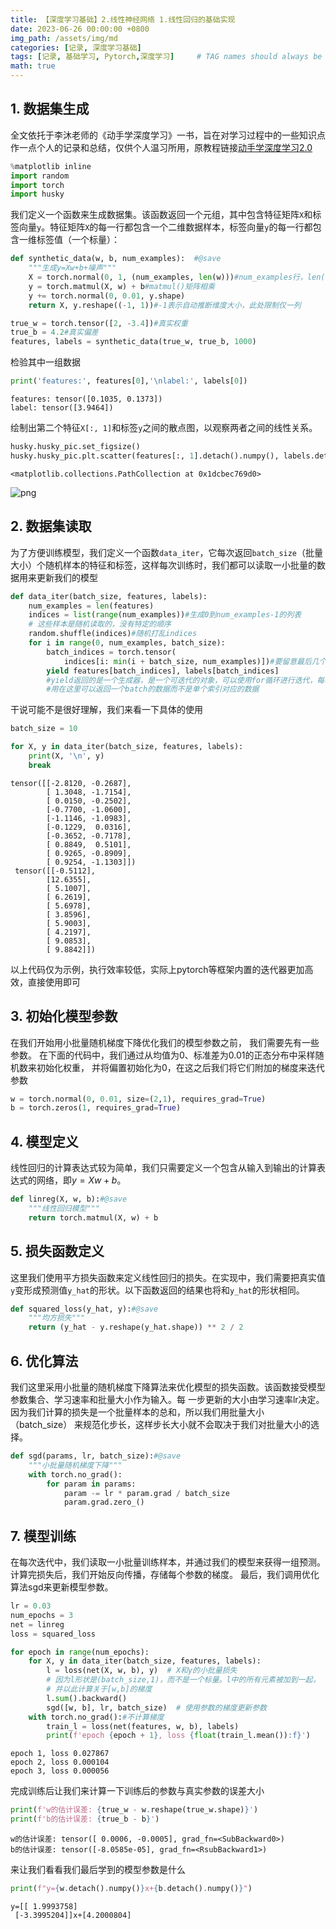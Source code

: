 ```yaml
---
title: 【深度学习基础】2.线性神经网络 1.线性回归的基础实现
date: 2023-06-26 00:00:00 +0800
img_path: /assets/img/md
categories: [记录, 深度学习基础]
tags: [记录, 基础学习, Pytorch,深度学习]     # TAG names should always be lowercase
math: true
---
```


## 1. 数据集生成

全文依托于李沐老师的《动手学深度学习》一书，旨在对学习过程中的一些知识点作一点个人的记录和总结，仅供个人温习所用，原教程链接[动手学深度学习2.0](https://zh-v2.d2l.ai/)


```python
%matplotlib inline
import random
import torch
import husky
```

我们定义一个函数来生成数据集。该函数返回一个元组，其中包含特征矩阵`X`和标签向量`y`。特征矩阵`X`的每一行都包含一个二维数据样本，标签向量`y`的每一行都包含一维标签值（一个标量）：


```python
def synthetic_data(w, b, num_examples):  #@save
    """生成y=Xw+b+噪声"""
    X = torch.normal(0, 1, (num_examples, len(w)))#num_examples行，len(w)列,均值0，标准差1
    y = torch.matmul(X, w) + b#matmul()矩阵相乘
    y += torch.normal(0, 0.01, y.shape)
    return X, y.reshape((-1, 1))#-1表示自动推断维度大小，此处限制仅一列

true_w = torch.tensor([2, -3.4])#真实权重
true_b = 4.2#真实偏差
features, labels = synthetic_data(true_w, true_b, 1000)
```

检验其中一组数据


```python
print('features:', features[0],'\nlabel:', labels[0])
```

    features: tensor([0.1035, 0.1373]) 
    label: tensor([3.9464])
    

绘制出第二个特征`X[:, 1]`和标签`y`之间的散点图，以观察两者之间的线性关系。


```python
husky.husky_pic.set_figsize()
husky.husky_pic.plt.scatter(features[:, 1].detach().numpy(), labels.detach().numpy(),1)
```




    <matplotlib.collections.PathCollection at 0x1dcbec769d0>




    
![png](2.线性神经网络%201.线性回归的基础实现_8_1.png)
    


## 2. 数据集读取

为了方便训练模型，我们定义一个函数`data_iter`，它每次返回`batch_size`（批量大小）个随机样本的特征和标签，这样每次训练时，我们都可以读取一小批量的数据用来更新我们的模型


```python
def data_iter(batch_size, features, labels):
    num_examples = len(features)
    indices = list(range(num_examples))#生成0到num_examples-1的列表
    # 这些样本是随机读取的，没有特定的顺序
    random.shuffle(indices)#随机打乱indices
    for i in range(0, num_examples, batch_size):
        batch_indices = torch.tensor(
            indices[i: min(i + batch_size, num_examples)])#要留意最后几个批次可能不足一个batch
        yield features[batch_indices], labels[batch_indices]
        #yield返回的是一个生成器，是一个可迭代的对象，可以使用for循环进行迭代，每次迭代都会返回一个值
        #用在这里可以返回一个batch的数据而不是单个索引对应的数据
```

干说可能不是很好理解，我们来看一下具体的使用


```python
batch_size = 10

for X, y in data_iter(batch_size, features, labels):
    print(X, '\n', y)
    break
```

    tensor([[-2.8120, -0.2687],
            [ 1.3048, -1.7154],
            [ 0.0150, -0.2502],
            [-0.7700, -1.0600],
            [-1.1146, -1.0983],
            [-0.1229,  0.0316],
            [-0.3652, -0.7178],
            [ 0.8849,  0.5101],
            [ 0.9265, -0.8909],
            [ 0.9254, -1.1303]]) 
     tensor([[-0.5112],
            [12.6355],
            [ 5.1007],
            [ 6.2619],
            [ 5.6978],
            [ 3.8596],
            [ 5.9003],
            [ 4.2197],
            [ 9.0853],
            [ 9.8842]])
    

以上代码仅为示例，执行效率较低，实际上pytorch等框架内置的迭代器更加高效，直接使用即可

## 3. 初始化模型参数

在我们开始用小批量随机梯度下降优化我们的模型参数之前， 我们需要先有一些参数。 在下面的代码中，我们通过从均值为0、标准差为0.01的正态分布中采样随机数来初始化权重， 并将偏置初始化为0，在这之后我们将它们附加的梯度来迭代参数


```python
w = torch.normal(0, 0.01, size=(2,1), requires_grad=True)
b = torch.zeros(1, requires_grad=True)
```

## 4. 模型定义

线性回归的计算表达式较为简单，我们只需要定义一个包含从输入到输出的计算表达式的网络，即$y = Xw + b$。


```python
def linreg(X, w, b):#@save
    """线性回归模型"""
    return torch.matmul(X, w) + b
```

## 5. 损失函数定义

这里我们使用平方损失函数来定义线性回归的损失。在实现中，我们需要把真实值`y`变形成预测值`y_hat`的形状。以下函数返回的结果也将和`y_hat`的形状相同。


```python
def squared_loss(y_hat, y):#@save
    """均方损失"""
    return (y_hat - y.reshape(y_hat.shape)) ** 2 / 2
```

## 6. 优化算法

我们这里采用小批量的随机梯度下降算法来优化模型的损失函数。该函数接受模型参数集合、学习速率和批量大小作为输入。每 一步更新的大小由学习速率lr决定。 因为我们计算的损失是一个批量样本的总和，所以我们用批量大小（batch_size） 来规范化步长，这样步长大小就不会取决于我们对批量大小的选择。


```python
def sgd(params, lr, batch_size):#@save
    """小批量随机梯度下降"""
    with torch.no_grad():
        for param in params:
            param -= lr * param.grad / batch_size
            param.grad.zero_()
```

## 7. 模型训练

在每次迭代中，我们读取一小批量训练样本，并通过我们的模型来获得一组预测。 计算完损失后，我们开始反向传播，存储每个参数的梯度。 最后，我们调用优化算法sgd来更新模型参数。


```python
lr = 0.03
num_epochs = 3
net = linreg
loss = squared_loss

for epoch in range(num_epochs):
    for X, y in data_iter(batch_size, features, labels):
        l = loss(net(X, w, b), y)  # X和y的小批量损失
        # 因为l形状是(batch_size,1)，而不是一个标量。l中的所有元素被加到一起，
        # 并以此计算关于[w,b]的梯度
        l.sum().backward()
        sgd([w, b], lr, batch_size)  # 使用参数的梯度更新参数
    with torch.no_grad():#不计算梯度
        train_l = loss(net(features, w, b), labels)
        print(f'epoch {epoch + 1}, loss {float(train_l.mean()):f}')
```

    epoch 1, loss 0.027867
    epoch 2, loss 0.000104
    epoch 3, loss 0.000056
    

完成训练后让我们来计算一下训练后的参数与真实参数的误差大小


```python
print(f'w的估计误差: {true_w - w.reshape(true_w.shape)}')
print(f'b的估计误差: {true_b - b}')
```

    w的估计误差: tensor([ 0.0006, -0.0005], grad_fn=<SubBackward0>)
    b的估计误差: tensor([-8.0585e-05], grad_fn=<RsubBackward1>)
    

来让我们看看我们最后学到的模型参数是什么


```python
print(f"y={w.detach().numpy()}x+{b.detach().numpy()}")
```

    y=[[ 1.9993758]
     [-3.3995204]]x+[4.2000804]
    
